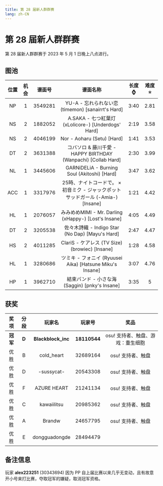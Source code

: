 ```yaml
---
title: 第 28 届新人群群赛
lang: zh-CN
---
```

# 第 28 届新人群群赛

第 28 届新人群群赛于 2023 年 5 月 1 日晚上八点进行。

## 图池

| 位置 | 机会 | 谱面号 | 谱面名称 | 长度:watch: | 难度:star: |
| :-: | :-: | :-: | :-: | :-: | :-: |
| NP | 1 | 3549281 | YU-A - 忘れられない恋 (timemon) [sanairrt's Hard] | 3:40 | 2.81 |
| NS | 2 | 1882052 | A.SAKA - 七つ紅葉灯 (xLolicore-) [Underdogs' Hard] | 2:19 | 3.58 |
| NS | 2 | 4046199 | Nor - Aoharu (Setu) [Hard] | 1:41 | 3.53 |
| DT | 2 | 3631388 | コバソロ & 藤川千愛 - HAPPY BIRTHDAY (Wanpachi) [Collab Hard] | 2:30 | 3.99 |
| NL | 1 | 3445606 | GARNiDELiA - Burning Soul (Akitoshi) [Hard] | 3:47 | 3.62 |
| ACC | 1 | 3317976 | 25時、ナイトコードで。 × 初音ミク - ジャックポットサッドガール (-Amia-) [Insane] | 1:21 | 4.42 |
| HL | 1 | 2076057 | みみめめMIMI - Mr. Darling (xHappy-) [Lost's Insane] | 4:05 | 4.49 |
| DT | 2 | 3205538 | 佐々木詩織 - Indigo Star (No Dap) [Mayu's Hard] | 2:47 | 4.47 |
| HS | 2 | 4011285 | ClariS - ケアレス (TV Size) (browiec) [Insane] | 1:28 | 4.58 |
| HL | 1 | 3280686 | ツミキ - フォニイ (Ryuusei Aika) [Hatsune Miku's Insane] | 3:07 | 4.76 |
| HP | 1 | 3962710 | 結束バンド - 小さな海 (Saggin) [pnky's Insane] | 3:35 | 5 |

## 获奖

| 奖项 | 分段 | 玩家名 | 玩家号 | 奖品 |
| :-: | :-: | :-: | :-: | :-: |
| **冠军** | **D** | **Blackblock_inc** | **18110544** | osu! 支持者、触盘、游戏：重生细胞 |
| 优胜 | B | cold_heart | 32689164 | osu! 支持者、触盘 |
| 优胜 | D |     -sussycat-     | 20543308 | osu! 支持者、触盘 |
| 优胜 | F | AZURE HEART | 21241134 | osu! 支持者、触盘 |
| 优胜 | C | kawaiilitsu | 20985362 | osu! 支持者、触盘 |
| 优胜 | A | Brandw | 24657795 | osu! 支持者、触盘 |
| 优胜 | E | dongguadongde | 28494479 |  |

## 备注信息

玩家 **alex223251** (30343694) 因为 PP 自上届比赛以来几乎无变动，且有故意开小号来打比赛，夺取冠军的嫌疑，取消冠军资格。